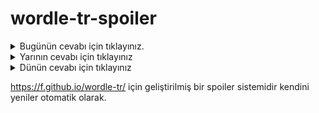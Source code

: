 # wordle-tr-spoiler

<details>
  <summary>Bugünün cevabı için tıklayınız.</summary>
  <br>
    <b> sinüs </b>
</details>

<details>
  <summary>Yarının cevabı için tıklayınız</summary>
  <br>
   <b> kutnu </b>
</details>

<details>
  <summary>Dünün cevabı için tıklayınız </summary>
  <br>
  <b> ivesi </b>
</details>

https://f.github.io/wordle-tr/ için geliştirilmiş bir spoiler sistemidir kendini yeniler otomatik olarak.

